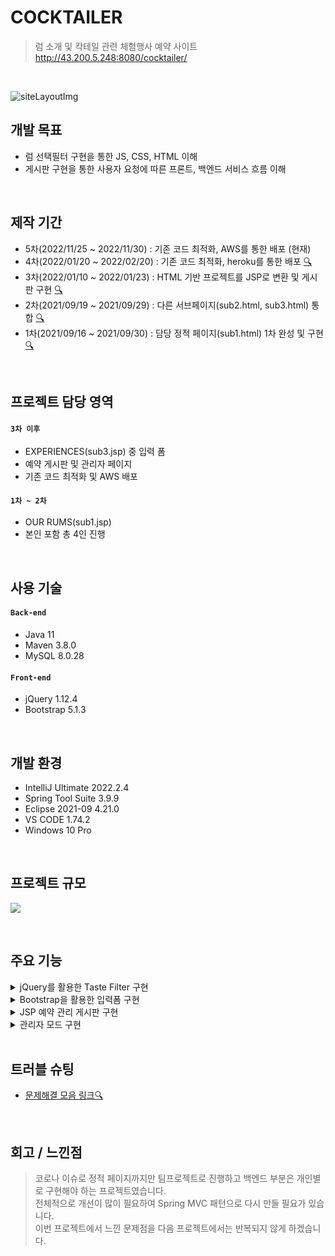# COCKTAILER
>럼 소개 및 칵테일 관련 체험행사 예약 사이트  
>http://43.200.5.248:8080/cocktailer/  

</br>

![siteLayoutImg](https://user-images.githubusercontent.com/85478918/151158178-5acbafdd-9165-4595-b6fd-41322eb7631a.png)

## 개발 목표
* 럼 선택필터 구현을 통한 JS, CSS, HTML 이해
* 게시판 구현을 통한 사용자 요청에 따른 프론트, 백엔드 서비스 흐름 이해

</br>

## 제작 기간
* 5차(2022/11/25 ~ 2022/11/30) : 기존 코드 최적화, AWS를 통한 배포 (현재)
* 4차(2022/01/20 ~ 2022/02/20) : 기존 코드 최적화, heroku를 통한 배포 [🔍](https://github.com/a11chan/cocktailer_0.3)
* 3차(2022/01/10 ~ 2022/01/23) : HTML 기반 프로젝트를 JSP로 변환 및 게시판 구현 [🔍](https://github.com/a11chan/cocktailer_0.2)
* 2차(2021/09/19 ~ 2021/09/29) : 다른 서브페이지(sub2.html, sub3.html) 통합 [🔍](https://github.com/a11chan/cocktailer_0.1)
* 1차(2021/09/16 ~ 2021/09/30) : 담당 정적 페이지(sub1.html) 1차 완성 및 구현 [🔍](https://github.com/a11chan/cocktailer_0)

</br>

## 프로젝트 담당 영역
#### `3차 이후`
* EXPERIENCES(sub3.jsp) 중 입력 폼
* 예약 게시판 및 관리자 페이지
* 기존 코드 최적화 및 AWS 배포

#### `1차 ~ 2차`
* OUR RUMS(sub1.jsp)
* 본인 포함 총 4인 진행

</br>

## 사용 기술
#### `Back-end`
* Java 11
* Maven 3.8.0
* MySQL 8.0.28
#### `Front-end`
* jQuery 1.12.4
* Bootstrap 5.1.3

</br>

## 개발 환경
* IntelliJ Ultimate 2022.2.4
* Spring Tool Suite 3.9.9
* Eclipse 2021-09 4.21.0
* VS CODE 1.74.2
* Windows 10 Pro

</br>

## 프로젝트 규모
![](https://www.notion.so/image/https%3A%2F%2Fs3-us-west-2.amazonaws.com%2Fsecure.notion-static.com%2F6ba59ab1-e73a-4b71-a9e5-ed24cd54c7da%2FUntitled.png?table=block&id=29d40b66-55ca-42bf-83c2-7159409e56a8&spaceId=d45b6527-cc9f-4af9-b7e8-975463d8b2e5&width=2000&userId=504d5d0d-ce4c-40f0-8ccd-2a8fd23e22dc&cache=v2)

</br>

## 주요 기능
<details>
<summary>
jQuery를 활용한 Taste Filter 구현  
</summary>
<div markdown="1">

![rumFilterPreview](https://user-images.githubusercontent.com/85478918/154827446-14fdfecf-bd54-488c-8d38-eda1e770a6f6.gif)   
  ~~~javascript
    let tasteName = $(".submenu input");
    tasteName.click(function(){
        $.fn.makePickedItemSelector();
        $.fn.hidePickedItemAndTasteName();
        $(pickedItemSelector).show();
        $.fn.showNoseChevron();
        $.fn.showPalateChevron();
        $.fn.showFinishChevron();
        $.fn.showTypeChevron();
        $.fn.clearForm();
    });
    
    $.fn.applyRadioBtnEffect = function(){
        this.click(function(){
            $('input[name="taste"]').not(this).prop("checked", false);
        });
    };
    $("#noseBtn").applyRadioBtnEffect();
    $("#palateBtn").applyRadioBtnEffect();
    $("#finishBtn").applyRadioBtnEffect();
    $("#typeBtn").applyRadioBtnEffect();
  ~~~

</br>

</div>
</details>

<details>
<summary>Bootstrap을 활용한 입력폼 구현</summary>
<div markdown="1">

![apply](https://user-images.githubusercontent.com/85478918/154830287-cd4aded2-69ce-4981-91d0-0c96aa0f464e.gif)   
~~~html
  <form class="app-form" method="post" action="/board/postProc.jsp">
  
      <div class="radioBox btn-group mb-2">
          <input type="radio" name="event" id="cClass" value="칵테일 클래스"
              class="btn-check" autocomplete="off" checked>
          <label for="cClass" class="btn btn-outline-secondary">칵테일 클래스</label>
          <input type="radio" name="event" id="fTour" value="럼 공장 투어"
              class="btn-check" autocomplete="off">
          <label for="fTour" class="btn btn-outline-secondary">럼 공장 투어</label>
          <input type="radio" name="event" id="rTasting" value="럼 시음 투어"
              class="btn-check" autocomplete="off">
          <label for="rTasting" class="btn btn-outline-secondary">럼 시음 투어</label>
      </div>
  
      <div class="inputSet1">
          <div class="inputSet">
              <input type="text" name="name" placeholder="신청자 닉네임(한글 또는 영문)"
                  pattern="^[가-힣a-zA-Z]+$" required class="form-control mb-2" />
          </div>
          <div class="inputSet">
              <input type="tel" name="tel" placeholder="연락처 입력" maxlength="13"
                  required class="form-control mb-2" />
          </div>
      </div>
~~~

</br>

</div>
</details>


<details>
<summary>JSP 예약 관리 게시판 구현</summary>
<div markdown="1">

![crud](https://user-images.githubusercontent.com/85478918/154832049-183a8cd5-b0cc-4f21-a2a9-60910f9e991a.gif)   

[코드 보기 🔍](https://github.com/a11chan/cocktailer_1.0/blob/49b331da14a59999756fc5e31fe1eb8909f431f5/WebContent/board/list.jsp)

</br>

</div>
</details>

<details>
<summary>관리자 모드 구현</summary>
<div markdown="1">

![admin](https://user-images.githubusercontent.com/85478918/154832033-676f5ca8-85a9-4bec-8e19-2ac3cc878b94.gif)
[코드 보기 🔍](https://github.com/a11chan/cocktailer_1.0/blob/49b331da14a59999756fc5e31fe1eb8909f431f5/WebContent/board/replyProc.jsp)

</br>

</div>
</details>

</br>

## 트러블 슈팅  
* [문제해결 모음 링크🔍](https://allchan.notion.site/COCKTAILER-5-5480abb6960d44c2a6e00e418d3726bc)

</br>

## 회고 / 느낀점
>코로나 이슈로 정적 페이지까지만 팀프로젝트로 진행하고 백엔드 부분은 개인별로 구현해야 하는 프로젝트였습니다.  
>전체적으로 개선이 많이 필요하여 Spring MVC 패턴으로 다시 만들 필요가 있습니다.  
>이번 프로젝트에서 느낀 문제점을 다음 프로젝트에서는 반복되지 않게 하겠습니다.
